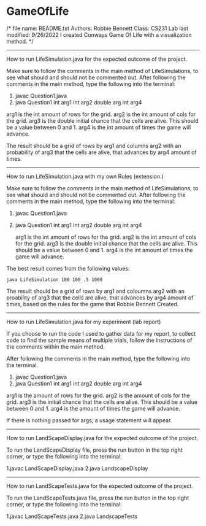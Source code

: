# GameOfLife

/*
file name:      README.txt
Authors:        Robbie Bennett
Class:          CS231 Lab
last modified:  9/26/2022
I created Conways Game Of Life with a visualization method. 
*/

--------------------------------------------------------------------------------------------------------------------------------------------------------------------------------------------------

How to run LifeSimulation.java for the expected outcome of the project.

Make sure to follow the comments in the main method of LifeSimulations, to see what should and should not be commented out.
After following the comments in the main method, type the following into the terminal:

1. javac Question1.java
2. java Question1 int arg1 int arg2 double arg int arg4

arg1 is the int amount of rows for the grid.
arg2 is the int amount of cols for the grid.
arg3 is the double initial chance that the cells are alive. This should be a value between 0 and 1.
arg4 is the int amount of times the game will advance.

The result should be a grid of rows by arg1 and columns arg2 with an probability of arg3 that the cells are alive, that advances by arg4 amount of times.



-------------------------------------------------------------------------------------------------------------------------------------------------------------------------------------------------

How to run LifeSimulation.java with my own Rules (extension.)

Make sure to follow the comments in the main method of LifeSimulations, to see what should and should not be commented out.
After following the comments in the main method, type the following into the terminal:

1. javac Question1.java
2. java Question1 int arg1 int arg2 double arg int arg4

    arg1 is the int amount of rows for the grid.
    arg2 is the int amount of cols for the grid.
    arg3 is the double initial chance that the cells are alive. This should be a value between 0 and 1.
    arg4 is the int amount of times the game will advance.

The best result comes from the following values: 

    java LifeSimulation 100 100 .5 1000

The result should be a grid of rows by arg1 and coloumns arg2 with an proability of arg3 that the cells are alive, that advances by arg4 amount of times, based on the rules for the game that Robbie Bennett Created.


--------------------------------------------------------------------------------------------------------------------------------------------------------------------------------------------------


How to run LifeSimulation.java for my experiment (lab report)

If you choose to run the code I used to gather data for my report, to collect code to 
find the sample means of multiple trials, follow the instructions of the comments within the main method.

After following the comments in the main method, type the following into the terminal.

1. javac Question1.java
2. java Question1 int arg1 int arg2 double arg int arg4

arg1 is the amount of rows for the grid.
arg2 is the amount of cols for the grid.
arg3 is the initial chance that the cells are alive. This should be a value between 0 and 1.
arg4 is the amount of times the game will advance.


If there is nothing passed for args, a usage statement will appear.

--------------------------------------------------------------------------------------------------------------------------------------------------------------------------------------------------


How to run LandScapeDisplay.java for the expected outcome of the project.

To run the LandScapeDisplay file, press the run button in the top right corner, or type the following into the terminal:

1.javac LandScapeDisplay.java
2.java LandscapeDisplay


--------------------------------------------------------------------------------------------------------------------------------------------------------------------------------------------------

How to run LandScapeTests.java for the expected outcome of the project.

To run the LandScapeTests.java file, press the run button in the top right corner, or type the following into the terminal:

1.javac LandScapeTests.java
2.java LandscapeTests
